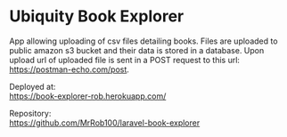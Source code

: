 # Ubiquity Book Explorer

App allowing uploading of csv files detailing books. Files are uploaded to public amazon s3 bucket and their data is stored in a database.
Upon upload url of uploaded file is sent in a POST request to this url: https://postman-echo.com/post.

Deployed at:
<br>
https://book-explorer-rob.herokuapp.com/

Repository:
<br>
https://github.com/MrRob100/laravel-book-explorer

